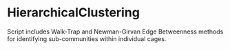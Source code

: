 # HierarchicalClustering
Script includes Walk-Trap and Newman-Girvan Edge Betweenness methods for identifying sub-communities within individual cages.
